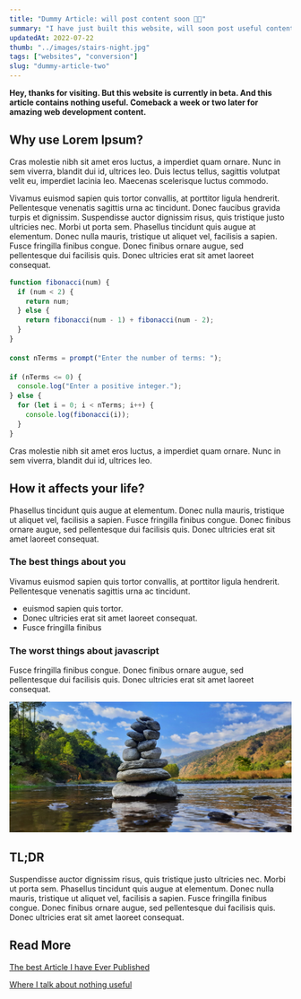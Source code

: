 ```yaml
---
title: "Dummy Article: will post content soon 🚀🚀"
summary: "I have just built this website, will soon post useful content"
updatedAt: 2022-07-22
thumb: "../images/stairs-night.jpg"
tags: ["websites", "conversion"]
slug: "dummy-article-two"
---
```


**Hey, thanks for visiting. But this website is currently in beta. And this article contains nothing useful. Comeback a week or two later for amazing web development content.**

## Why use Lorem Ipsum?

Cras molestie nibh sit amet eros luctus, a imperdiet quam ornare. Nunc in sem viverra, blandit dui id, ultrices leo. Duis lectus tellus, sagittis volutpat velit eu, imperdiet lacinia leo. Maecenas scelerisque luctus commodo.

Vivamus euismod sapien quis tortor convallis, at porttitor ligula hendrerit. Pellentesque venenatis sagittis urna ac tincidunt. Donec faucibus gravida turpis et dignissim. Suspendisse auctor dignissim risus, quis tristique justo ultricies nec. Morbi ut porta sem. Phasellus tincidunt quis augue at elementum. Donec nulla mauris, tristique ut aliquet vel, facilisis a sapien. Fusce fringilla finibus congue. Donec finibus ornare augue, sed pellentesque dui facilisis quis. Donec ultricies erat sit amet laoreet consequat.

```javascript
function fibonacci(num) {
  if (num < 2) {
    return num;
  } else {
    return fibonacci(num - 1) + fibonacci(num - 2);
  }
}

const nTerms = prompt("Enter the number of terms: ");

if (nTerms <= 0) {
  console.log("Enter a positive integer.");
} else {
  for (let i = 0; i < nTerms; i++) {
    console.log(fibonacci(i));
  }
}
```

Cras molestie nibh sit amet eros luctus, a imperdiet quam ornare. Nunc in sem viverra, blandit dui id, ultrices leo.

## How it affects your life?

Phasellus tincidunt quis augue at elementum. Donec nulla mauris, tristique ut aliquet vel, facilisis a sapien. Fusce fringilla finibus congue. Donec finibus ornare augue, sed pellentesque dui facilisis quis. Donec ultricies erat sit amet laoreet consequat.

### The best things about you

Vivamus euismod sapien quis tortor convallis, at porttitor ligula hendrerit. Pellentesque venenatis sagittis urna ac tincidunt.

- euismod sapien quis tortor.
- Donec ultricies erat sit amet laoreet consequat.
- Fusce fringilla finibus

### The worst things about javascript

Fusce fringilla finibus congue. Donec finibus ornare augue, sed pellentesque dui facilisis quis. Donec ultricies erat sit amet laoreet consequat.

![Alt Text](../images/stone-water.jpg)

## TL;DR

Suspendisse auctor dignissim risus, quis tristique justo ultricies nec. Morbi ut porta sem. Phasellus tincidunt quis augue at elementum. Donec nulla mauris, tristique ut aliquet vel, facilisis a sapien. Fusce fringilla finibus congue. Donec finibus ornare augue, sed pellentesque dui facilisis quis. Donec ultricies erat sit amet laoreet consequat.

## Read More

[The best Article I have Ever Published](/blog/dummy-article-two)

[Where I talk about nothing useful](/blog/dummy-article-three)
